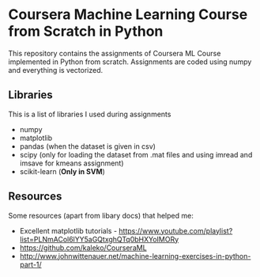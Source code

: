 # Coursera Machine Learning Course from Scratch in Python

This repository contains the assignments of Coursera ML Course implemented in Python from scratch.
Assignments are coded using numpy and everything is vectorized.

## Libraries

This is a list of libraries I used during assignments
* numpy
* matplotlib
* pandas (when the dataset is given in csv)
* scipy (only for loading the dataset from .mat files and using imread and imsave for kmeans assignment)
* scikit-learn (**Only in SVM**)

## Resources

Some resources (apart from libary docs) that helped me:
* Excellent matplotlib tutorials - https://www.youtube.com/playlist?list=PLNmACol6lYY5aGQtxghQTq0bHXYoIMORy
* https://github.com/kaleko/CourseraML
* http://www.johnwittenauer.net/machine-learning-exercises-in-python-part-1/
